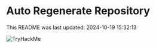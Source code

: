 # Auto Regenerate Repository

This README was last updated: 2024-10-19 15:32:13

 ![TryHackMe](https://tryhackme.com/badge/533634)